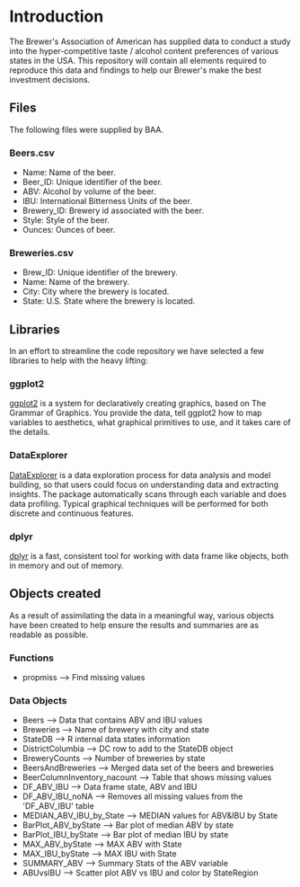 # Introduction
The Brewer's Association of American has supplied data to conduct a study into the hyper-competitive taste / alcohol content preferences of various states in the USA. This repository will contain all elements required to reproduce this data and findings to help our Brewer's make the best investment decisions.

## Files
The following files were supplied by BAA.

### Beers.csv

* Name: Name of the beer.
* Beer_ID: Unique identifier of the beer.
* ABV: Alcohol by volume of the beer.
* IBU: International Bitterness Units of the beer. 
* Brewery_ID: Brewery id associated with the beer. 
* Style: Style of the beer.
* Ounces: Ounces of beer.

### Breweries.csv

* Brew_ID: Unique identifier of the brewery.
* Name: Name of the brewery.
* City: City where the brewery is located.
* State: U.S. State where the brewery is located.

## Libraries
In an effort to streamline the code repository we have selected a few libraries to help with the heavy lifting:

### ggplot2
[ggplot2](http://ggplot2.tidyverse.org) is a system for declaratively creating graphics, based on The Grammar of Graphics. You provide the data, tell ggplot2 how to map variables to aesthetics, what graphical primitives to use, and it takes care of the details.

### DataExplorer
[DataExplorer](https://cran.r-project.org/web/packages/DataExplorer/index.html) is a data exploration process for data analysis and model building, so that users could focus on understanding data and extracting insights. The package automatically scans through each variable and does data profiling. Typical graphical techniques will be performed for both discrete and continuous features.

### dplyr
[dplyr](https://dplyr.tidyverse.org) is a fast, consistent tool for working with data frame like objects, both in memory and out of memory.

## Objects created
As a result of assimilating the data in a meaningful way, various objects have been created to help ensure the results and summaries are as readable as possible.

### Functions

* propmiss --> Find missing values

### Data Objects

* Beers --> Data that contains ABV and IBU values
* Breweries --> Name of brewery with city and state
* StateDB --> R internal data states information
* DistrictColumbia --> DC row to add to the StateDB object
* BreweryCounts --> Number of breweries by state
* BeersAndBreweries --> Merged data set of the beers and breweries
* BeerColumnInventory_nacount --> Table that shows missing values
* DF_ABV_IBU --> Data frame state, ABV and IBU
* DF_ABV_IBU_noNA --> Removes all missing values from the 'DF_ABV_IBU' table
* MEDIAN_ABV_IBU_by_State --> MEDIAN values for ABV&IBU by State
* BarPlot_ABV_byState --> Bar plot of median ABV by state
* BarPlot_IBU_byState --> Bar plot of median IBU by state
* MAX_ABV_byState --> MAX ABV with State
* MAX_IBU_byState --> MAX IBU with State
* SUMMARY_ABV --> Summary Stats of the ABV variable
* ABUvsIBU --> Scatter plot ABV vs IBU and color by StateRegion